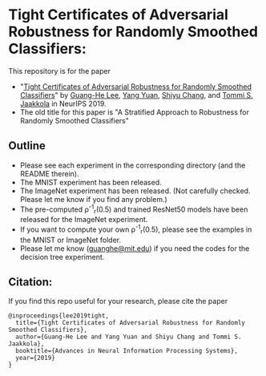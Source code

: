 # Tight Certificates of Adversarial Robustness for Randomly Smoothed Classifiers:

This repository is for the paper

 * "[Tight Certificates of Adversarial Robustness for Randomly Smoothed Classifiers](https://arxiv.org/pdf/1906.04948.pdf)" by [Guang-He Lee](https://people.csail.mit.edu/guanghe/), [Yang Yuan](http://www.callowbird.com), [Shiyu Chang](http://people.csail.mit.edu/chang87/), and [Tommi S. Jaakkola](http://people.csail.mit.edu/tommi/) in NeurIPS 2019.
 * The old title for this paper is "A Stratified Approach to Robustness for Randomly Smoothed Classifiers"

## Outline
 
 * Please see each experiment in the corresponding directory (and the README therein).
 * The MNIST experiment has been released. 
 * The ImageNet experiment has been released. (Not carefully checked. Please let me know if you find any problem.)
 * The pre-computed &rho;<sup>-1</sup><sub>r</sub>(0.5) and trained ResNet50 models have been released for the ImageNet experiment.
 * If you want to compute your own &rho;<sup>-1</sup><sub>r</sub>(0.5), please see the examples in the MNIST or ImageNet folder.
 * Please let me know (guanghe@mit.edu) if you need the codes for the decision tree experiment.

## Citation:

If you find this repo useful for your research, please cite the paper

```
@inproceedings{lee2019tight,
  title={Tight Certificates of Adversarial Robustness for Randomly Smoothed Classifiers},
  author={Guang-He Lee and Yang Yuan and Shiyu Chang and Tommi S. Jaakkola},
  booktitle={Advances in Neural Information Processing Systems},
  year={2019}
}
```
